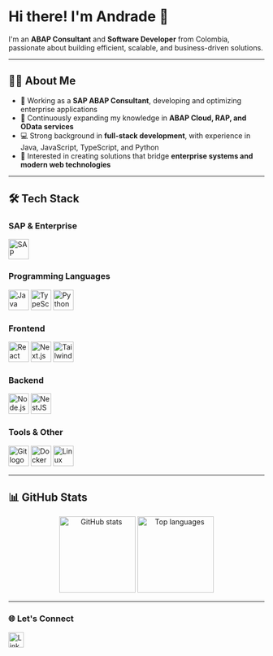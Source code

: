 <h1 align="left">Hi there! I'm Andrade 👋</h1>

<p align="left">
  I'm an <strong>ABAP Consultant</strong> and <strong>Software Developer</strong> from Colombia, passionate about building efficient, scalable, and business-driven solutions.
</p>

---

## 🧑‍💻 About Me

- 💼 Working as a **SAP ABAP Consultant**, developing and optimizing enterprise applications  
- 🌱 Continuously expanding my knowledge in **ABAP Cloud, RAP, and OData services**  
- 💻 Strong background in **full-stack development**, with experience in Java, JavaScript, TypeScript, and Python  
- 🚀 Interested in creating solutions that bridge **enterprise systems and modern web technologies**  

---

## 🛠️ Tech Stack

### SAP & Enterprise
<div align="left">
  <img src="https://cdn.worldvectorlogo.com/logos/sap-3.svg" height="40" alt="SAP logo" />
</div>

### Programming Languages
<div align="left">
  <img src="https://cdn.jsdelivr.net/gh/devicons/devicon/icons/java/java-original.svg" height="40" alt="Java logo" />
  <img src="https://cdn.jsdelivr.net/gh/devicons/devicon/icons/typescript/typescript-original.svg" height="40" alt="TypeScript logo" />
  <img src="https://cdn.jsdelivr.net/gh/devicons/devicon/icons/python/python-original.svg" height="40" alt="Python logo" />
</div>

### Frontend
<div align="left">
  <img src="https://cdn.jsdelivr.net/gh/devicons/devicon/icons/react/react-original.svg" height="40" alt="React logo" />
  <img src="https://cdn.jsdelivr.net/gh/devicons/devicon/icons/nextjs/nextjs-original.svg" height="40" alt="Next.js logo" />
  <img src="https://cdn.jsdelivr.net/gh/devicons/devicon/icons/tailwindcss/tailwindcss-original-wordmark.svg" height="40" alt="Tailwind CSS logo" />
</div>

### Backend
<div align="left">
  <img src="https://cdn.jsdelivr.net/gh/devicons/devicon/icons/nodejs/nodejs-original.svg" height="40" alt="Node.js logo" />
  <img src="https://cdn.jsdelivr.net/gh/devicons/devicon/icons/nestjs/nestjs-original.svg" height="40" alt="NestJS logo" />
</div>

### Tools & Other
<div align="left">
  <img src="https://cdn.jsdelivr.net/gh/devicons/devicon/icons/git/git-original.svg" height="40" alt="Git logo" />
  <img src="https://cdn.jsdelivr.net/gh/devicons/devicon/icons/docker/docker-original.svg" height="40" alt="Docker logo" />
  <img src="https://cdn.jsdelivr.net/gh/devicons/devicon/icons/linux/linux-original.svg" height="40" alt="Linux logo" />
</div>

---

## 📊 GitHub Stats

<div align="center">
  <img src="https://github-readme-stats.vercel.app/api?username=iandrxde&show_icons=true&include_all_commits=true&count_private=true&theme=dracula&hide_border=false" height="150" alt="GitHub stats" />
  <img src="https://github-readme-stats.vercel.app/api/top-langs?username=iandrxde&layout=compact&langs_count=5&theme=dracula&hide_border=false" height="150" alt="Top languages" />
</div>

---

### 🌐 Let's Connect
<p align="left">
  <a href="https://www.linkedin.com/in/tu-perfil" target="_blank">
    <img src="https://cdn.jsdelivr.net/gh/devicons/devicon/icons/linkedin/linkedin-original.svg" height="30" alt="LinkedIn logo" />
  </a>
</p>
